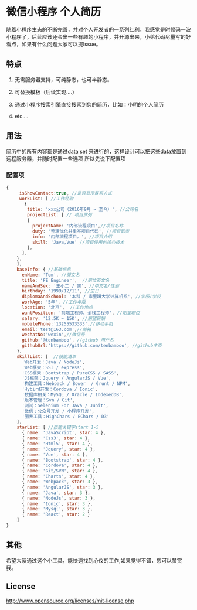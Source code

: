 # 微信小程序 个人简历


随着小程序生态的不断完善，并对个人开发者的一系列红利，我感觉是时候码一波小程序了，后续应该还会出一些有趣的小程序，并开源出来，小弟代码尽量写的好看点，如果有什么问题大家可以提Issue。

## 特点

1. 无需服务器支持，可纯静态，也可半静态。

2. 可替换模板（后续实现....）

3. 通过小程序搜索引擎直接搜索到您的简历，比如：小明的个人简历

4. etc....


## 用法

简历中的所有内容都是通过data set 来进行的，这样设计可以把这些data放置到远程服务器，并随时配置一些选项
所以先说下配置项


### 配置项

```javascript
{
     isShowContact:true, //是否显示联系方式
     workList: [ //工作经验
       {
        title: 'xxx公司（2016年9月 ~ 至今）', //公司名
        projectList: [ // 项目罗列
        {
          projectName: '内部流程项目',//项目名称
          duty: '整理优化并重写项目代码', //项目职责
          info: '内部流程项目。', //项目介绍
          skill: 'Java,Vue' //项目使用的核心技术
        },
      ],
    },
    ],
    baseInfo: { //基础信息
      enName: 'Tom', //英文名
      title: 'FE Engineer',  //职位英文名
      nameAndSex: '王小二 / 男', //中文名/性别
      birthday: '1999/12/11', //生日
      diplomaAndSchool: '本科 / 家里蹲大学计算机系', //学历/学校
      workAge: '5年', //工作年限
      location: '北京',  //工作地点
      wantPosition: '前端工程师、全栈工程师', //期望职位
      salary: '12.5K ~ 15K', //期望薪酬
      mobilePhone:'13255533333',//移动手机
      email:'test@163.com',//邮箱
      wechatNo:'wexin',//微信号
      github:'@tenbamboo', //github 用户名
      githubUrl:'https://github.com/tenbamboo', //github主页
    },
    skillList: [  //技能清单
      'Web开发：Java / NodeJs',
      'Web框架：SSI / express',
      'CSS框架：Bootstrap / PureCSS / SASS',
      'JS框架：Jquery / AngularJS / Vue',
      '构建工具：Webpack / Bower  / Grunt / NPM',
      'Hybird开发：Cordova / Ionic',
      '数据库相关：MySQL / Oracle / IndexedDB',
      '版本管理：Svn / Git',
      '测试：Selenium For Java / Junit',
      '微信：公众号开发 / 小程序开发',
      '图表工具：HighChars / EChars / D3'
    ],
    starList: [ //技能关键字start 1-5
      { name: 'JavaScript', star: 4 },
      { name: 'Css3', star: 4 },
      { name: 'Html5', star: 4 },
      { name: 'Jquery', star: 4 },
      { name: 'Vue', star: 4 },
      { name: 'Bootstrap', star: 4 },
      { name: 'Cordova', star: 4 },
      { name: 'Git/SVN', star: 4 },
      { name: 'Charts', star: 4 },
      { name: 'Webpack', star: 3 },
      { name: 'AngularJS', star: 3 },
      { name: 'Java', star: 3 },
      { name: 'NodeJs', star: 3 },
      { name: 'Ionic', star: 3 },
      { name: 'Mysql', star: 3 },
      { name: 'React', star: 2 }
    ]
}

```

## 其他

希望大家通过这个小工具，能快速找到心仪的工作,如果觉得不错，您可以赞赏我。


## License
http://www.opensource.org/licenses/mit-license.php

